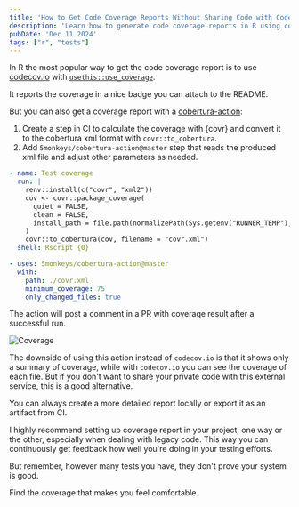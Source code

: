 ```yaml
---
title: 'How to Get Code Coverage Reports Without Sharing Code with Codecov.io'
description: 'Learn how to generate code coverage reports in R using cobertura-action without sharing your private code with codecov.io.'
pubDate: 'Dec 11 2024'
tags: ["r", "tests"]
---
```


In R the most popular way to get the code coverage report is to use [codecov.io](https://about.codecov.io/) with [`usethis::use_coverage`](https://usethis.r-lib.org/reference/use_coverage.html).

It reports the coverage in a nice badge you can attach to the README.

But you can also get a coverage report with a [cobertura-action](https://github.com/5monkeys/cobertura-action):
1. Create a step in CI to calculate the coverage with {covr} and convert it to the cobertura xml format with `covr::to_cobertura`.
2. Add `5monkeys/cobertura-action@master` step that reads the produced xml file and adjust other parameters as needed.

```yaml
- name: Test coverage
  run: |
    renv::install(c("covr", "xml2"))
    cov <- covr::package_coverage(
      quiet = FALSE,
      clean = FALSE,
      install_path = file.path(normalizePath(Sys.getenv("RUNNER_TEMP"), winslash = "/"), "package")
    )
    covr::to_cobertura(cov, filename = "covr.xml")
  shell: Rscript {0}

- uses: 5monkeys/cobertura-action@master
  with:
    path: ./covr.xml
    minimum_coverage: 75
    only_changed_files: true
```

The action will post a comment in a PR with coverage result after a successful run.

![Coverage](/blog/want-to-get-code-coverage-report/cov.png)

The downside of using this action instead of `codecov.io` is that it shows only a summary of coverage, while with `codecov.io` you can see the coverage of each file. But if you don't want to share your private code with this external service, this is a good alternative.

You can always create a more detailed report locally or export it as an artifact from CI.

I highly recommend setting up coverage report in your project, one way or the other, especially when dealing with legacy code. This way you can continuously get feedback how well you're doing in your testing efforts.

But remember, however many tests you have, they don't prove your system is good.

Find the coverage that makes you feel comfortable.
